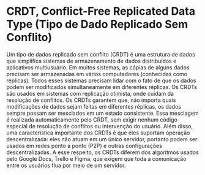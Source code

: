 # CRDT, Conflict-Free Replicated Data Type (Tipo de Dado Replicado Sem Conflito)

Um tipo de dados replicado sem conflito (CRDT) é uma estrutura de dados que simplifica sistemas de armazenamento de dados distribuídos e aplicativos multiusuário. Em muitos sistemas, as cópias de alguns dados precisam ser armazenadas em vários computadores (conhecidas como réplicas). Todos esses sistemas precisam lidar com o fato de que os dados podem ser modificados simultaneamente em diferentes réplicas. Os CRDTs são usados ​​em sistemas com replicação otimista, onde cuidam da resolução de conflitos. Os CRDTs garantem que, não importa quais modificações de dados sejam feitas em diferentes réplicas, os dados sempre possam ser mesclados em um estado consistente. Essa mesclagem é realizada automaticamente pelo CRDT, sem exigir nenhum código especial de resolução de conflitos ou intervenção do usuário. Além disso, uma característica importante dos CRDTs é que eles suportam operação descentralizada: eles não atuam em um único servidor, portanto podem ser usados ​​em redes ponto a ponto (P2P) e outras configurações descentralizadas. A esse respeito, os CRDTs diferem dos algoritmos usados ​​pelo Google Docs, Trello e Figma, que exigem que toda a comunicação entre os usuários flua por meio de um servidor.
